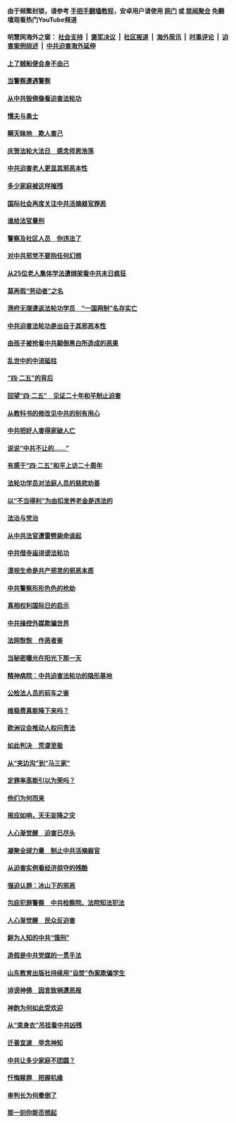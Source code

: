 #### 由于频繁封锁，请参考 [手把手翻墙教程](https://github.com/gfw-breaker/guides/wiki/)，安卓用户请使用 [网门](https://github.com/gfw-breaker/bn-android/blob/master/ogate.md?t=05251836) 或 [禁闻聚合](https://github.com/gfw-breaker/bn-android) 免翻墙观看热门YouTube频道 

#### 明慧网海外之窗：&nbsp;[社会支持](140.md?t=05251836) &nbsp;|&nbsp; [褒奖决议](282.md?t=05251836) &nbsp;|&nbsp; [社区报道](91.md?t=05251836) &nbsp;|&nbsp; [海外简讯](245.md?t=05251836) &nbsp;|&nbsp; [时事评论](251.md?t=05251836) &nbsp;|&nbsp; [迫害案例综述](328.md?t=05251836) &nbsp;|&nbsp; [中共迫害海外延伸](236.md?t=05251836) 

#### [上了贼船便会身不由己](../pages/251/387826.md?t=05251836) 

#### [当警察遭遇警察](../pages/251/387698.md?t=05251836) 

#### [从中共毁佛像看迫害法轮功](../pages/251/387392.md?t=05251836) 

#### [懦夫与勇士](../pages/251/386640.md?t=05251836) 

#### [瞒天昧地　欺人害己](../pages/251/386839.md?t=05251836) 

#### [庆贺法轮大法日　感念师恩浩荡](../pages/251/386638.md?t=05251836) 

#### [中共迫害老人更显其邪恶本性](../pages/251/386411.md?t=05251836) 

#### [多少家庭被这样摧残](../pages/251/386026.md?t=05251836) 

#### [国际社会再度关注中共活摘器官罪恶](../pages/251/385878.md?t=05251836) 

#### [谁给法官量刑](../pages/251/385846.md?t=05251836) 

#### [警察及社区人员　你违法了](../pages/251/385758.md?t=05251836) 

#### [对中共邪党不要抱任何幻想](../pages/251/385730.md?t=05251836) 

#### [从25位老人集体学法遭绑架看中共末日疯狂](../pages/251/385762.md?t=05251836) 

#### [莫再假“劳动者”之名](../pages/251/385646.md?t=05251836) 

#### [港府无理遣返法轮功学员　“一国两制”名存实亡](../pages/251/385700.md?t=05251836) 

#### [中共迫害法轮功是出自于其邪恶本性](../pages/251/385521.md?t=05251836) 

#### [由孩子被抢看中共颠倒黑白所造成的恶果](../pages/251/385522.md?t=05251836) 

#### [乱世中的中流砥柱](../pages/251/385497.md?t=05251836) 

#### [“四&#183;二五”的背后](../pages/251/385293.md?t=05251836) 

#### [回望“四&#183;二五”　见证二十年和平制止迫害](../pages/251/385297.md?t=05251836) 

#### [从教科书的修改见中共的别有用心](../pages/251/385294.md?t=05251836) 

#### [中共把好人害得家破人亡](../pages/251/385133.md?t=05251836) 

#### [说说“中共不让的……”](../pages/251/384841.md?t=05251836) 

#### [有感于“四&#183;二五”和平上访二十周年](../pages/251/384807.md?t=05251836) 

#### [法轮功学员对法庭人员的慈悲劝善](../pages/251/384769.md?t=05251836) 

#### [以“不当得利”为由扣发养老金是违法的](../pages/251/384727.md?t=05251836) 

#### [法治与党治](../pages/251/384730.md?t=05251836) 

#### [从中共法官遭雷劈毙命谈起](../pages/251/384542.md?t=05251836) 

#### [中共借寺庙诽谤法轮功](../pages/251/384476.md?t=05251836) 

#### [漠视生命是共产邪灵的邪恶本质](../pages/251/384446.md?t=05251836) 

#### [中共警察形形色色的抢劫](../pages/251/384311.md?t=05251836) 

#### [真相权利国际日的启示](../pages/251/384288.md?t=05251836) 

#### [中共操控外媒欺骗世界](../pages/251/383941.md?t=05251836) 

#### [法网恢恢　作恶者鉴](../pages/251/384228.md?t=05251836) 

#### [当秘密曝光在阳光下那一天](../pages/251/384152.md?t=05251836) 

#### [精神病院：中共迫害法轮功的隐形基地](../pages/251/384054.md?t=05251836) 

#### [公检法人员的前车之鉴](../pages/251/384008.md?t=05251836) 

#### [维稳费真能降下来吗？](../pages/251/383968.md?t=05251836) 

#### [欧洲议会推动人权问责法](../pages/251/383991.md?t=05251836) 

#### [如此判决　荒谬至极](../pages/251/383967.md?t=05251836) 

#### [从“夹边沟”到“马三家”](../pages/251/383841.md?t=05251836) 

#### [定罪率高能引以为荣吗？](../pages/251/383908.md?t=05251836) 

#### [他们为何而来](../pages/251/383862.md?t=05251836) 

#### [报应如响，天无妄降之灾](../pages/251/383751.md?t=05251836) 

#### [人心渐觉醒　迫害已尽头](../pages/251/383712.md?t=05251836) 

#### [凝聚全球力量　制止中共活摘器官](../pages/251/383416.md?t=05251836) 

#### [从迫害实例看经济掠夺的残酷](../pages/251/383361.md?t=05251836) 

#### [强迫认罪：冰山下的邪恶](../pages/251/383372.md?t=05251836) 

#### [包庇犯罪警察　中共检察院、法院知法犯法](../pages/251/383246.md?t=05251836) 

#### [人心渐觉醒　民众反迫害](../pages/251/383183.md?t=05251836) 

#### [鲜为人知的中共“饿刑”](../pages/251/383210.md?t=05251836) 

#### [造假是中共党媒的一贯手法](../pages/251/383058.md?t=05251836) 

#### [山东教育出版社持续用“自焚”伪案欺骗学生](../pages/251/383021.md?t=05251836) 

#### [诽谤神佛　因言致祸遭恶报](../pages/251/382977.md?t=05251836) 

#### [神韵为何如此受欢迎](../pages/251/382947.md?t=05251836) 

#### [从“束身衣”吊挂看中共凶残](../pages/251/382892.md?t=05251836) 

#### [迁善宜速　举念神知](../pages/251/382864.md?t=05251836) 

#### [中共让多少家庭不团圆？](../pages/251/382891.md?t=05251836) 

#### [忏悔赎罪　把握机缘](../pages/251/382793.md?t=05251836) 

#### [审判长为何晕倒了](../pages/251/382825.md?t=05251836) 

#### [那一刻你能否想起](../pages/251/382778.md?t=05251836) 

